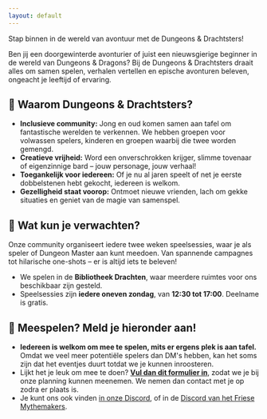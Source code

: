 ```yaml
---
layout: default
---
```


Stap binnen in de wereld van avontuur met de Dungeons & Drachtsters! 

Ben jij een doorgewinterde avonturier of juist een nieuwsgierige beginner in de wereld van Dungeons & Dragons? Bij de Dungeons & Drachtsters draait alles om samen spelen, verhalen vertellen en epische avonturen beleven, ongeacht je leeftijd of ervaring.

## 🎲 Waarom Dungeons & Drachtsters?
*   **Inclusieve community:** Jong en oud komen samen aan tafel om fantastische werelden te verkennen. We hebben groepen voor volwassen spelers, kinderen en groepen waarbij die twee worden gemengd.
*   **Creatieve vrijheid:** Word een onverschrokken krijger, slimme tovenaar of eigenzinnige bard – jouw personage, jouw verhaal!
*   **Toegankelijk voor iedereen:** Of je nu al jaren speelt of net je eerste dobbelstenen hebt gekocht, iedereen is welkom.
*   **Gezelligheid staat voorop:** Ontmoet nieuwe vrienden, lach om gekke situaties en geniet van de magie van samenspel.

## 🐉 Wat kun je verwachten?
Onze community organiseert iedere twee weken speelsessies, waar je als speler of Dungeon Master aan kunt meedoen. Van spannende campagnes tot hilarische one-shots – er is altijd iets te beleven!

*   We spelen in de **Bibliotheek Drachten**, waar meerdere ruimtes voor ons beschikbaar zijn gesteld.
*   Speelsessies zijn **iedere oneven zondag**, van **12:30 tot 17:00**. Deelname is gratis.

## 📄 Meespelen? Meld je hieronder aan!

*   **Iedereen is welkom om mee te spelen, mits er ergens plek is aan tafel.** Omdat we veel meer potentiële spelers dan DM's hebben, kan het soms zijn dat het eventjes duurt totdat we je kunnen inroosteren.
*   Lijkt het je leuk om mee te doen? **[Vul dan dit formulier in](https://forms.gle/QLqtZxNm4ykM8sum9)**, zodat we je bij onze planning kunnen meenemen. We nemen dan contact met je op zodra er plaats is.
*   Je kunt ons ook vinden [in onze Discord](https://discord.gg/wq6gYaDCWQ), of in de [Discord van het Friese Mythemakers](https://discord.gg/byMNBk4xef).